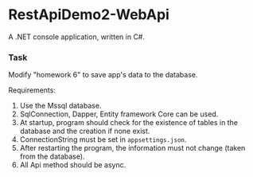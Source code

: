 # RestApiDemo2-WebApi
A .NET console application, written in C#.

### Task

Modify "homework 6" to save app's data to the database.

Requirements:
1. Use the Mssql database.
2. SqlConnection, Dapper, Entity framework Core can be used.
3. At startup, program should check for the existence of tables in the database and the creation if none exist.
4. ConnectionString must be set in `appsettings.json`.
5. After restarting the program, the information must not change (taken from the database).
6. All Api method should be async.